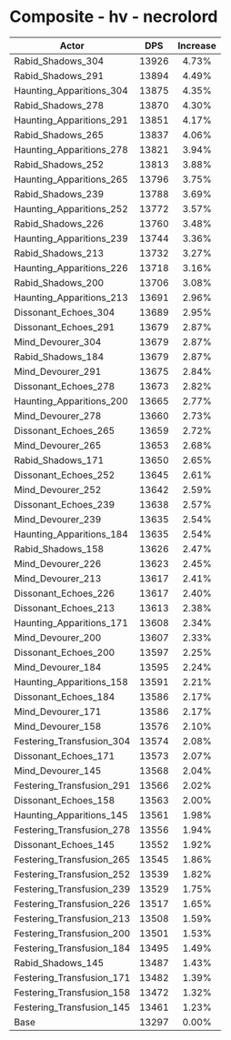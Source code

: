 # Composite - hv - necrolord
| Actor | DPS | Increase |
|---|:---:|:---:|
|Rabid_Shadows_304|13926|4.73%|
|Rabid_Shadows_291|13894|4.49%|
|Haunting_Apparitions_304|13875|4.35%|
|Rabid_Shadows_278|13870|4.30%|
|Haunting_Apparitions_291|13851|4.17%|
|Rabid_Shadows_265|13837|4.06%|
|Haunting_Apparitions_278|13821|3.94%|
|Rabid_Shadows_252|13813|3.88%|
|Haunting_Apparitions_265|13796|3.75%|
|Rabid_Shadows_239|13788|3.69%|
|Haunting_Apparitions_252|13772|3.57%|
|Rabid_Shadows_226|13760|3.48%|
|Haunting_Apparitions_239|13744|3.36%|
|Rabid_Shadows_213|13732|3.27%|
|Haunting_Apparitions_226|13718|3.16%|
|Rabid_Shadows_200|13706|3.08%|
|Haunting_Apparitions_213|13691|2.96%|
|Dissonant_Echoes_304|13689|2.95%|
|Dissonant_Echoes_291|13679|2.87%|
|Mind_Devourer_304|13679|2.87%|
|Rabid_Shadows_184|13679|2.87%|
|Mind_Devourer_291|13675|2.84%|
|Dissonant_Echoes_278|13673|2.82%|
|Haunting_Apparitions_200|13665|2.77%|
|Mind_Devourer_278|13660|2.73%|
|Dissonant_Echoes_265|13659|2.72%|
|Mind_Devourer_265|13653|2.68%|
|Rabid_Shadows_171|13650|2.65%|
|Dissonant_Echoes_252|13645|2.61%|
|Mind_Devourer_252|13642|2.59%|
|Dissonant_Echoes_239|13638|2.57%|
|Mind_Devourer_239|13635|2.54%|
|Haunting_Apparitions_184|13635|2.54%|
|Rabid_Shadows_158|13626|2.47%|
|Mind_Devourer_226|13623|2.45%|
|Mind_Devourer_213|13617|2.41%|
|Dissonant_Echoes_226|13617|2.40%|
|Dissonant_Echoes_213|13613|2.38%|
|Haunting_Apparitions_171|13608|2.34%|
|Mind_Devourer_200|13607|2.33%|
|Dissonant_Echoes_200|13597|2.25%|
|Mind_Devourer_184|13595|2.24%|
|Haunting_Apparitions_158|13591|2.21%|
|Dissonant_Echoes_184|13586|2.17%|
|Mind_Devourer_171|13586|2.17%|
|Mind_Devourer_158|13576|2.10%|
|Festering_Transfusion_304|13574|2.08%|
|Dissonant_Echoes_171|13573|2.07%|
|Mind_Devourer_145|13568|2.04%|
|Festering_Transfusion_291|13566|2.02%|
|Dissonant_Echoes_158|13563|2.00%|
|Haunting_Apparitions_145|13561|1.98%|
|Festering_Transfusion_278|13556|1.94%|
|Dissonant_Echoes_145|13552|1.92%|
|Festering_Transfusion_265|13545|1.86%|
|Festering_Transfusion_252|13539|1.82%|
|Festering_Transfusion_239|13529|1.75%|
|Festering_Transfusion_226|13517|1.65%|
|Festering_Transfusion_213|13508|1.59%|
|Festering_Transfusion_200|13501|1.53%|
|Festering_Transfusion_184|13495|1.49%|
|Rabid_Shadows_145|13487|1.43%|
|Festering_Transfusion_171|13482|1.39%|
|Festering_Transfusion_158|13472|1.32%|
|Festering_Transfusion_145|13461|1.23%|
|Base|13297|0.00%|
